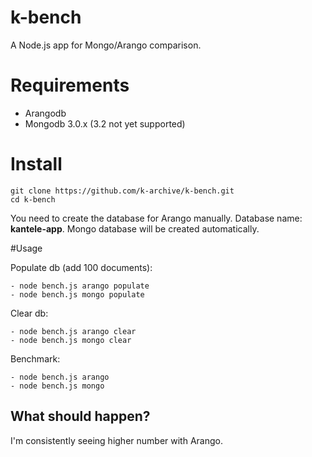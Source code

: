 # k-bench

A Node.js app for Mongo/Arango comparison.

# Requirements

- Arangodb
- Mongodb 3.0.x (3.2 not yet supported)


# Install

```
git clone https://github.com/k-archive/k-bench.git
cd k-bench
```
You need to create the database for Arango manually. Database name: **kantele-app**. Mongo database will be created automatically.

#Usage

Populate db (add 100 documents):
```
- node bench.js arango populate
- node bench.js mongo populate
```

Clear db:
```
- node bench.js arango clear
- node bench.js mongo clear
```

Benchmark:
```
- node bench.js arango
- node bench.js mongo
```

## What should happen?

I'm consistently seeing higher number with Arango. 

